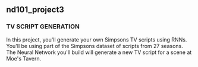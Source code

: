 ## nd101_project3

### TV SCRIPT GENERATION

In this project, you'll generate your own Simpsons TV scripts using RNNs. You'll be using part of the Simpsons dataset of scripts from 27 seasons. The Neural Network you'll build will generate a new TV script for a scene at Moe's Tavern.
